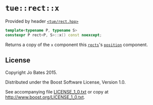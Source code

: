`tue::rect::x`
==============
Provided by header [`<tue/rect.hpp>`](../../headers/rect.md)

```c++
template<typename P, typename S>
constexpr P rect<P, S>::x() const noexcept;
```

Returns a copy of the `x` component this [`rects`](../../headers/rect.md)'s
[`position`](position.md) component.

License
-------
Copyright Jo Bates 2015.

Distributed under the Boost Software License, Version 1.0.

See accompanying file [LICENSE_1_0.txt](../../../LICENSE_1_0.txt) or copy at
http://www.boost.org/LICENSE_1_0.txt.
